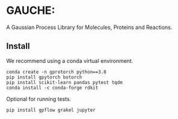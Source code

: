 # GAUCHE: 
A Gaussian Process Library for Molecules, Proteins and Reactions.

## Install

We recommend using a conda virtual environment.

```
conda create -n gprotorch python==3.8
pip install gpytorch botorch
pip install scikit-learn pandas pytest tqdm
conda install -c conda-forge rdkit
```

Optional for running tests.

```
pip install gpflow grakel jupyter
```

